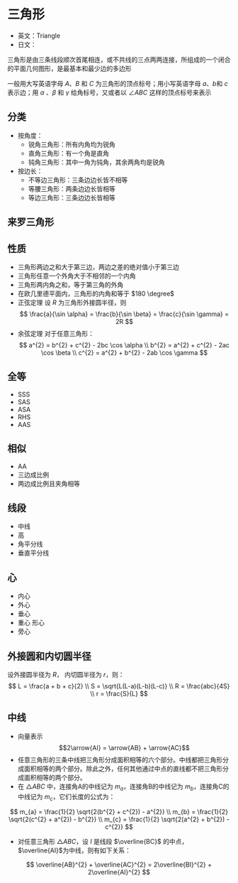 # 三角形

- 英文：Triangle
- 日文：

三角形是由三条线段顺次首尾相连，或不共线的三点两两连接，所组成的一个闭合的平面几何图形，是最基本和最少边的多边形

一般用大写英语字母 $A$、$B$ 和 $C$ 为三角形的顶点标号；用小写英语字母 $a$、$b$和 $c$ 表示边；用 $\alpha$ 、$\beta$ 和 $\gamma$ 给角标号，又或者以 $\angle ABC$ 这样的顶点标号来表示

## 分类

- 按角度：
    - 锐角三角形：所有内角均为锐角
    - 直角三角形：有一个角是直角
    - 钝角三角形：其中一角为钝角，其余两角均是锐角
- 按边长：
    - 不等边三角形：三条边边长皆不相等
    - 等腰三角形：两条边边长皆相等
    - 等边三角形：三条边边长皆相等

## 来罗三角形

## 性质
- 三角形两边之和大于第三边，两边之差的绝对值小于第三边
- 三角形任意一个外角大于不相邻的一个内角
- 三角形两内角之和，等于第三角的外角
- 在欧几里德平面内，三角形的内角和等于 $180 \degree$
- 正弦定理
设 $R$ 为三角形外接圆半径，则
$$
\frac{a}{\sin \alpha} = \frac{b}{\sin \beta} = \frac{c}{\sin \gamma} = 2R
$$
- 余弦定理
对于任意三角形：
$$
a^{2} = b^{2} + c^{2} - 2bc \cos \alpha \\
b^{2} = a^{2} + c^{2} - 2ac \cos \beta \\
c^{2} = a^{2} + b^{2} - 2ab \cos \gamma
$$

## 全等

- SSS
- SAS
- ASA
- RHS
- AAS

## 相似

- AA
- 三边成比例
- 两边成比例且夹角相等

## 线段

- 中线
- 高
- 角平分线
- 垂直平分线

## 心

- 内心
- 外心
- 垂心
- 重心 形心
- 旁心

## 外接圆和内切圆半径

设外接圆半径为 $R$， 内切圆半径为 $r$，则：
$$
L = \frac{a + b + c}{2} \\
S = \sqrt{L(L-a)(L-b)(L-c)} \\
R = \frac{abc}{4S} \\
r = \frac{S}{L}
$$

## 中线

- 向量表示 $$2\arrow{AI} = \arrow{AB} + \arrow{AC}$$
- 任意三角形的三条中线把三角形分成面积相等的六个部分。中线都把三角形分成面积相等的两个部分。除此之外，任何其他通过中点的直线都不把三角形分成面积相等的两个部分。
- 在 $\triangle ABC$ 中，连接角A的中线记为 $m_{a}$，连接角B的中线记为 $m_{b}$，连接角C的中线记为 $m_{c}$，它们长度的公式为：

$$
m_{a} = \frac{1}{2} \sqrt{2(b^{2} + c^{2}) - a^{2}} \\
m_{b} = \frac{1}{2} \sqrt{2(c^{2} + a^{2}) - b^{2}} \\
m_{c} = \frac{1}{2} \sqrt{2(a^{2} + b^{2}) - c^{2}}
$$

- 对任意三角形 $\triangle ABC$，设 $I$ 是线段 $\overline{BC}$ 的中点，$\overline{AI}$为中线，则有如下关系：

$$
\overline{AB}^{2} + \overline{AC}^{2} = 2\overline{BI}^{2} + 2\overline{AI}^{2}
$$
